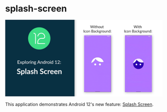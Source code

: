# splash-screen

<div align="center">
    <img src="screenshots/android-12-splash-screen.png" />
</div>

This application demonstrates Android 12's new feature: [Splash Screen](https://developer.android.com/guide/topics/ui/splash-screen).
